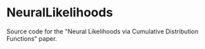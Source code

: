 # NeuralLikelihoods
Source code for the "Neural Likelihoods via Cumulative Distribution Functions" paper.
